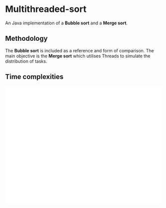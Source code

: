 # Multithreaded-sort

An Java implementation of a **Bubble sort** and a **Merge sort**.

## Methodology
The **Bubble sort** is included as a reference and form of comparison. The main objective is the **Merge sort** which utilises Threads to simulate the distribution of tasks. 

## Time complexities

![alt text](https://github.com/LawrenceHunter1/Multithreaded-sort/blob/main/comparison.png)
